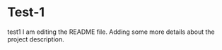 # Test-1
test1
I am editing the README file. Adding some more details about the project description.
